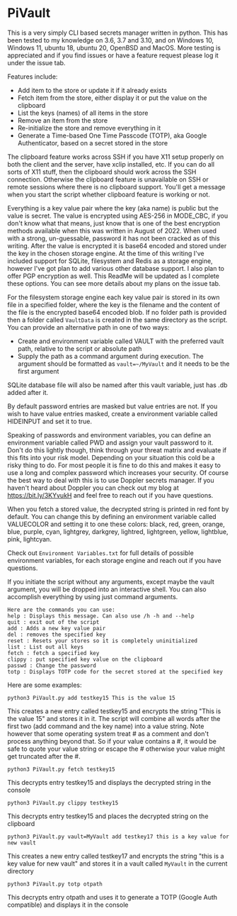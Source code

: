 # PiVault
This is a very simply CLI based secrets manager written in python. This has been tested to my knowledge on 3.6, 3.7 and 3.10, and on Windows 10, Windows 11, ubuntu 18, ubuntu 20, OpenBSD and MacOS. More testing is appreciated and if you find issues or have a feature request please log it under the issue tab.

Features include:

- Add item to the store or update it if it already exists
- Fetch item from the store, either display it or put the value on the clipboard
- List the keys (names) of all items in the store
- Remove an item from the store
- Re-initialize the store and remove everything in it
- Generate a Time-based One Time Passcode (TOTP), aka Google Authenticator, based on a secret stored in the store

The clipboard feature works across SSH if you have X11 setup properly on both the client and the server, have xclip installed, etc. If you can do all sorts of X11 stuff, then the clipboard should work across the SSH connection. Otherwise the clipboard feature is unavailable on SSH or remote sessions where there is no clipboard support. You'll get a message when you start the script whether clipboard feature is working or not. 

Everything is a key value pair where the key (aka name) is public but the value is secret. The value is encrypted using AES-256 in MODE_CBC, if you don't know what that means, just know that is one of the best encryption methods available when this was written in August of 2022. When used with a strong, un-guessable, password it has not been cracked as of this writing.  After the value is encrypted it is base64 encoded and stored under the key in the chosen storage engine. At the time of this writing I've included support for SQLite, filesystem and Redis as a storage engine, however I've got plan to add various other database support. I also plan to offer PGP encryption as well. This ReadMe will be updated as I complete these options. You can see more details about my plans on the issue tab.

For the filesystem storage engine each key value pair is stored in its own file in a specified folder, where the key is the filename and the content of the file is the encrypted base64 encoded blob. If no folder path is provided then a folder called `VaultData` is created in the same directory as the script. You can provide an alternative path in one of two ways:

- Create and environment variable called VAULT with the preferred vault path, relative to the script or absolute path
- Supply the path as a command argument during execution. The argument should be formatted as `vault=~/MyVault` and it needs to be the first argument

SQLite database file will also be named after this vault variable, just has .db added after it.

By default password entries are masked but value entries are not. If you wish to have value entries masked, create a environment variable called HIDEINPUT and set it to true.

Speaking of passwords and environment variables, you can define an environment variable called PWD and assign your vault password to it. Don't do this lightly though, think through your threat matrix and evaluate if this fits into your risk model. Depending on your situation this cold be a risky thing to do. For most people it is fine to do this and makes it easy to use a long and complex password which increases your security. Of course the best way to deal with this is to use Doppler secrets manager. If you haven't heard about Doppler you can check out my blog at https://bit.ly/3KYvukH and feel free to reach out if you have questions.

When you fetch a stored value, the decrypted string is printed in red font by default. You can change this by defining an environment variable called VALUECOLOR and setting it to one these colors: black, red, green, orange, blue, purple, cyan, lightgrey, darkgrey, lightred, lightgreen, yellow, lightblue, pink, lightcyan.

Check out `Environment Variables.txt` for full details of possible environment variables, for each storage engine and reach out if you have questions.

If you initiate the script without any arguments, except maybe the vault argument, you will be dropped into an interactive shell. You can also accomplish everything by using just command arguments. 

```
Here are the commands you can use:
help : Displays this message. Can also use /h -h and --help
quit : exit out of the script
add : Adds a new key value pair
del : removes the specified key
reset : Resets your stores so it is completely uninitialized
list : List out all keys
fetch : fetch a specified key
clippy : put specified key value on the clipboard
passwd : Change the password
totp : Displays TOTP code for the secret stored at the specified key
```

Here are some examples:

```
python3 PiVault.py add testkey15 This is the value 15
```

This creates a new entry called testkey15 and encrypts the string "This is the value 15" and stores it in it. The script will combine all words after the first two (add command and the key name) into a value string. Note however that some operating system treat # as a comment and don't process anything beyond that. So if your value contains a #, it would be safe to quote your value string or escape the # otherwise your value might get truncated after the #.

```
python3 PiVault.py fetch testkey15
```

This decrypts entry testkey15 and displays the decrypted string in the console

```
python3 PiVault.py clippy testkey15
```

This decrypts entry testkey15 and places the decrypted string on the clipboard

```
python3 PiVault.py vault=MyVault add testkey17 this is a key value for new vault
```

This creates a new entry called testkey17 and encrypts the string "this is a key value for new vault" and stores it in a vault called `MyVault` in the current directory

```
python3 PiVault.py totp otpath
```

This decrypts entry otpath and uses it to generate a TOTP (Google Auth compatible) and displays it in the console
